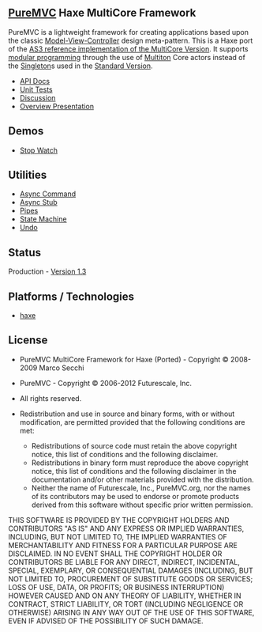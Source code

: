 ## [PureMVC](http://puremvc.github.com/) Haxe MultiCore Framework
PureMVC is a lightweight framework for creating applications based upon the classic [Model-View-Controller](http://en.wikipedia.org/wiki/Model-view-controller) design meta-pattern. This is a Haxe port of the [AS3 reference implementation of the MultiCore Version](https://github.com/PureMVC/puremvc-as3-multicore-framework/wiki). It supports [modular programming](http://en.wikipedia.org/wiki/Modular_programming) through the use of [Multiton](http://en.wikipedia.org/wiki/Multiton) Core actors instead of the [Singleton](http://en.wikipedia.org/wiki/Singleton_pattern)s used in the [Standard Version](https://github.com/PureMVC/puremvc-haxe-standard-framework/wiki).

* [API Docs](http://darkstar.puremvc.org/content_header.html?url=http://puremvc.org/pages/docs/Haxe/multicore/docs&desc=PureMVC%20API%20Docs:%20PureMVC%20MultiCore%20for%20Haxe)
* [Unit Tests](https://github.com/PureMVC/puremvc-haxe-multicore-unittests/wiki)
* [Discussion](http://forums.puremvc.org/index.php?board=57.0)
* [Overview Presentation](http://puremvc.tv/#P002)

## Demos
* [Stop Watch](https://github.com/PureMVC/puremvc-haxe-demo-xinf-stopwatch/wiki)

## Utilities
* [Async Command](https://github.com/PureMVC/puremvc-haxe-util-asynccommand/wiki)
* [Async Stub](https://github.com/PureMVC/puremvc-haxe-util-async-stub/wiki)
* [Pipes](https://github.com/PureMVC/puremvc-haxe-util-pipes/wiki)
* [State Machine](https://github.com/PureMVC/puremvc-haxe-util-statemachine/wiki)
* [Undo](https://github.com/PureMVC/puremvc-haxe-util-statemachine/wiki)

## Status
Production - [Version 1.3](https://github.com/PureMVC/puremvc-haxe-multicore-framework/blob/master/VERSION)

## Platforms / Technologies
* [haxe](http://en.wikipedia.org/wiki/haxe)

## License
* PureMVC MultiCore Framework for Haxe (Ported) - Copyright © 2008-2009 Marco Secchi
* PureMVC - Copyright © 2006-2012 Futurescale, Inc.
* All rights reserved.

* Redistribution and use in source and binary forms, with or without modification, are permitted provided that the following conditions are met:

  * Redistributions of source code must retain the above copyright notice, this list of conditions and the following disclaimer.
  * Redistributions in binary form must reproduce the above copyright notice, this list of conditions and the following disclaimer in the documentation and/or other materials provided with the distribution.
  * Neither the name of Futurescale, Inc., PureMVC.org, nor the names of its contributors may be used to endorse or promote products derived from this software without specific prior written permission.

THIS SOFTWARE IS PROVIDED BY THE COPYRIGHT HOLDERS AND CONTRIBUTORS "AS IS" AND ANY EXPRESS OR IMPLIED WARRANTIES, INCLUDING, BUT NOT LIMITED TO, THE IMPLIED WARRANTIES OF MERCHANTABILITY AND FITNESS FOR A PARTICULAR PURPOSE ARE DISCLAIMED. IN NO EVENT SHALL THE COPYRIGHT HOLDER OR CONTRIBUTORS BE LIABLE FOR ANY DIRECT, INDIRECT, INCIDENTAL, SPECIAL, EXEMPLARY, OR CONSEQUENTIAL DAMAGES (INCLUDING, BUT NOT LIMITED TO, PROCUREMENT OF SUBSTITUTE GOODS OR SERVICES; LOSS OF USE, DATA, OR PROFITS; OR BUSINESS INTERRUPTION) HOWEVER CAUSED AND ON ANY THEORY OF LIABILITY, WHETHER IN CONTRACT, STRICT LIABILITY, OR TORT (INCLUDING NEGLIGENCE OR OTHERWISE) ARISING IN ANY WAY OUT OF THE USE OF THIS SOFTWARE, EVEN IF ADVISED OF THE POSSIBILITY OF SUCH DAMAGE.

